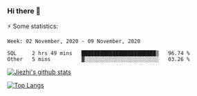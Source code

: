 ### Hi there 👋

⚡ Some statistics:

<!--START_SECTION:waka-->
```text
Week: 02 November, 2020 - 09 November, 2020

SQL     2 hrs 49 mins   ████████████████████████▒   96.74 % 
Other   5 mins          ▓░░░░░░░░░░░░░░░░░░░░░░░░   03.26 % 
```
<!--END_SECTION:waka-->

[![Jiezhi's github stats](https://github-readme-stats.vercel.app/api?username=Jiezhi&show_icons=true)](https://github.com/Jiezhi/github-readme-stats)

[![Top Langs](https://github-readme-stats.vercel.app/api/top-langs/?username=Jiezhi&hide=javascript,html)](https://github.com/Jiezhi/github-readme-stats)
<!--
**Jiezhi/Jiezhi** is a ✨ _special_ ✨ repository because its `README.md` (this file) appears on your GitHub profile.

Here are some ideas to get you started:

- 🔭 I’m currently working on ...
- 🌱 I’m currently learning ...
- 👯 I’m looking to collaborate on ...
- 🤔 I’m looking for help with ...
- 💬 Ask me about ...
- 📫 How to reach me: ...
- 😄 Pronouns: ...
- ⚡ Fun fact: ...
-->

